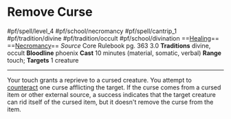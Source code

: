 # Remove Curse
#pf/spell/level_4 #pf/school/necromancy #pf/spell/cantrip_1 #pf/tradition/divine #pf/tradition/occult #pf/school/divination 
==[Healing](../../../Traits/Healing.md)== ==[Necromancy](../../../Traits/Necromancy.md)==
*Source* Core Rulebook pg. 363 3.0
**Traditions** divine, occult
**Bloodline** phoenix
**Cast** 10 minutes (material, somatic, verbal)
**Range** touch; **Targets** 1 creature

---
Your touch grants a reprieve to a cursed creature. You attempt to [counteract](../../../Rules/Counteracting.md) one curse afflicting the target. If the curse comes from a cursed item or other external source, a success indicates that the target creature can rid itself of the cursed item, but it doesn't remove the curse from the item.